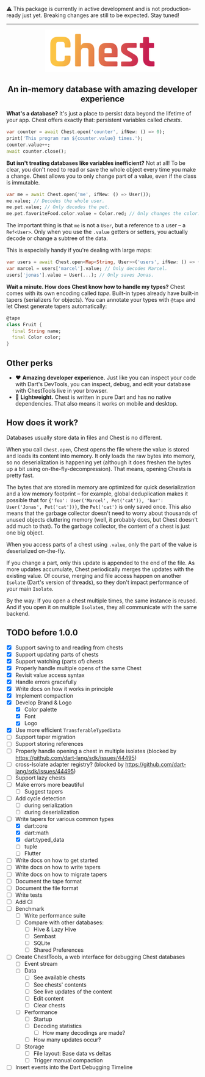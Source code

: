 ⚠ This package is currently in active development and is not production-ready just yet. Breaking changes are still to be expected. Stay tuned!

---

<center>
<img src="../logo.svg" width="300px" alt="Chest" />

## An in-memory database with amazing developer experience
</center>

**What's a database?**
It's just a place to persist data beyond the lifetime of your app. Chest offers exactly that: persistent variables called *chests*.

```dart
var counter = await Chest.open('counter', ifNew: () => 0);
print('This program ran ${counter.value} times.');
counter.value++;
await counter.close();
```

**But isn't treating databases like variables inefficient?**
Not at all! To be clear, you don't need to read or save the whole object every time you make a change.
Chest allows you to only change part of a value, even if the class is immutable.

```dart
var me = await Chest.open('me', ifNew: () => User());
me.value; // Decodes the whole user.
me.pet.value; // Only decodes the pet.
me.pet.favoriteFood.color.value = Color.red; // Only changes the color.
```

The important thing is that `me` is not a `User`, but a reference to a user – a `Ref<User>`.
Only when you use the `.value` getters or setters, you actually decode or change a subtree of the data.

This is especially handy if you're dealing with large maps:

```dart
var users = await Chest.open<Map<String, User>>('users', ifNew: () => {});
var marcel = users['marcel'].value; // Only decodes Marcel.
users['jonas'].value = User(...); // Only saves Jonas.
```

**Wait a minute. How does Chest know how to handle my types?**
Chest comes with its own encoding called *tape*. Built-in types already have built-in tapers (serializers for objects).
You can annotate your types with `@tape` and let Chest generate tapers automatically:

```dart
@tape
class Fruit {
  final String name;
  final Color color;
}
```

<!-- Tapers for types from other packages are also available to plug and play – for example, for tuple, Flutter, and TODO. -->

## Other perks

- ❤️ **Amazing developer experience.** Just like you can inspect your code with Dart's DevTools, you can inspect, debug, and edit your database with ChestTools live in your browser.
- 🎈 **Lightweight.** Chest is written in pure Dart and has no native dependencies. That also means it works on mobile and desktop.
<!-- - ⚡ **Fast.** Chest is fast. Unlike most other in-memory databases, it also minimizes startup-time. And if you want to tweak performance, profiling and statistics are built-in. -->

## How does it work?

Databases usually store data in files and Chest is no different.

When you call `Chest.open`, Chest opens the file where the value is stored and loads its content into memory.
It only loads the raw bytes into memory, so no deserialization is happening yet (although it does freshen the bytes up a bit using on-the-fly-decompression). That means, opening Chests is pretty fast.

The bytes that are stored in memory are optimized for quick deserialization and a low memory footprint – for example, global deduplication makes it possible that for `{'foo': User('Marcel', Pet('cat')), 'bar': User('Jonas', Pet('cat'))}`, the `Pet('cat')` is only saved once.
This also means that the garbage collector doesn't need to worry about thousands of unused objects cluttering memory (well, it probably does, but Chest doesn't add much to that). To the garbage collector, the content of a chest is just one big object.

When you access parts of a chest using `.value`, only the part of the value is deserialized on-the-fly.

If you change a part, only this update is appended to the end of the file. As more updates accumulate, Chest periodically merges the updates with the existing value.
Of course, merging and file access happen on another `Isolate` (Dart's version of threads), so they don't impact performance of your main `Isolate`.

By the way: If you open a chest multiple times, the same instance is reused. And if you open it on multiple `Isolate`s, they all communicate with the same backend.

## TODO before 1.0.0

- [x] Support saving to and reading from chests
- [x] Support updating parts of chests
- [x] Support watching (parts of) chests
- [x] Properly handle multiple opens of the same Chest
- [x] Revisit value access syntax
- [x] Handle errors gracefully
- [x] Write docs on how it works in principle
- [x] Implement compaction
- [x] Develop Brand & Logo
  - [x] Color palette
  - [x] Font
  - [x] Logo
- [x] Use more efficient `TransferableTypedData`
- [ ] Support taper migration
- [ ] Support storing references
- [ ] Properly handle opening a chest in multiple isolates (blocked by https://github.com/dart-lang/sdk/issues/44495)
- [ ] cross-Isolate adapter registry? (blocked by https://github.com/dart-lang/sdk/issues/44495)
- [ ] Support lazy chests
- [ ] Make errors more beautiful
  - [ ] Suggest tapers
- [ ] Add cycle detection
  - [ ] during serialization
  - [ ] during deserialization
- [ ] Write tapers for various common types
  - [x] dart:core
  - [x] dart:math
  - [x] dart:typed_data
  - [ ] tuple
  - [ ] Flutter
- [ ] Write docs on how to get started
- [ ] Write docs on how to write tapers
- [ ] Write docs on how to migrate tapers
- [ ] Document the tape format
- [ ] Document the file format
- [ ] Write tests
- [ ] Add CI
- [ ] Benchmark
  - [ ] Write performance suite
  - [ ] Compare with other databases:
    - [ ] Hive & Lazy Hive
    - [ ] Sembast
    - [ ] SQLite
    - [ ] Shared Preferences
- [ ] Create ChestTools, a web interface for debugging Chest databases
  - [ ] Event stream
  - [ ] Data
    - [ ] See available chests
    - [ ] See chests' contents
    - [ ] See live updates of the content
    - [ ] Edit content
    - [ ] Clear chests
  - [ ] Performance
    - [ ] Startup
    - [ ] Decoding statistics
      - [ ] How many decodings are made?
    - [ ] How many updates occur?
  - [ ] Storage
    - [ ] File layout: Base data vs deltas
    - [ ] Trigger manual compaction
- [ ] Insert events into the Dart Debugging Timeline
